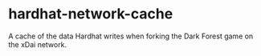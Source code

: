 # hardhat-network-cache
A cache of the data Hardhat writes when forking the Dark Forest game on the xDai network.
